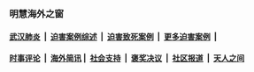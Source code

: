 
### 明慧海外之窗

####  [武汉肺炎](indexes/365.md?t=06060800) &nbsp;|&nbsp;  [迫害案例综述](indexes/328.md?t=06060800) &nbsp;|&nbsp; [迫害致死案例](indexes/277.md?t=06060800)  &nbsp;|&nbsp; [更多迫害案例](indexes/81.md?t=06060800)  &nbsp;|&nbsp; 
####  [时事评论](indexes/19.md?t=06060800) &nbsp;|&nbsp; [海外简讯](indexes/245.md?t=06060800)&nbsp;|&nbsp;  [社会支持](indexes/140.md?t=06060800) &nbsp;|&nbsp; [褒奖决议](indexes/282.md?t=06060800) &nbsp;|&nbsp; [社区报道](indexes/91.md?t=06060800)  &nbsp;|&nbsp; [天人之间](indexes/78.md?t=06060800) 

